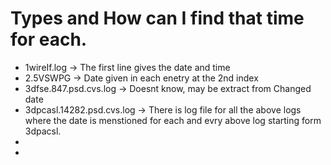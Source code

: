 # Types and How can I find that time for each.
- 1wireIf.log -> The first line gives the date and time
- 2.5VSWPG -> Date given in each enetry at the 2nd index
- 3dfse.847.psd.cvs.log -> Doesnt know, may be extract from Changed date
- 3dpcasl.14282.psd.cvs.log -> There is log file for all the above logs where the date is menstioned for each and evry above log starting form 3dpacsl.
- 
- 
   

